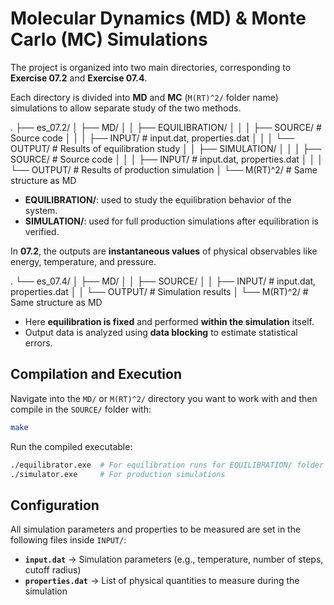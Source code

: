 # Molecular Dynamics (MD) & Monte Carlo (MC) Simulations


The project is organized into two main directories, corresponding to **Exercise 07.2** and **Exercise 07.4**.

Each directory is divided into **MD** and **MC** (`M(RT)^2/` folder name) simulations to allow separate study of the two methods.


.
├── es_07.2/
│ ├── MD/
│ │ ├── EQUILIBRATION/
│ │ │ ├── SOURCE/ # Source code
│ │ │ ├── INPUT/ # input.dat, properties.dat
│ │ │ └── OUTPUT/ # Results of equilibration study
│ │ ├── SIMULATION/
│ │ │ ├── SOURCE/ # Source code
│ │ │ ├── INPUT/ # input.dat, properties.dat
│ │ │ └── OUTPUT/ # Results of production simulation
│ └── M(RT)^2/ # Same structure as MD


- **EQUILIBRATION/**: used to study the equilibration behavior of the system.
- **SIMULATION/**: used for full production simulations after equilibration is verified.

In **07.2**, the outputs are **instantaneous values** of physical observables like energy, temperature, and pressure.


.
└── es_07.4/
│ ├── MD/
│ │ ├── SOURCE/
│ │ ├── INPUT/ # input.dat, properties.dat
│ │ └── OUTPUT/ # Simulation results
│ └── M(RT)^2/ # Same structure as MD


- Here **equilibration is fixed** and performed **within the simulation** itself.
- Output data is analyzed using **data blocking** to estimate statistical errors.




## Compilation and Execution

Navigate into the `MD/` or `M(RT)^2/` directory you want to work with and then compile in the `SOURCE/` folder with:

```bash
make
```

Run the compiled executable:

```bash
./equilibrator.exe  # For equilibration runs for EQUILIBRATION/ folder
./simulator.exe     # For production simulations
```


## Configuration

All simulation parameters and properties to be measured are set in the following files inside `INPUT/`:

* **`input.dat`** → Simulation parameters (e.g., temperature, number of steps, cutoff radius)
* **`properties.dat`** → List of physical quantities to measure during the simulation

